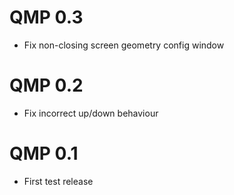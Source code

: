 # QMP 0.3

* Fix non-closing screen geometry config window

# QMP 0.2

* Fix incorrect up/down behaviour

# QMP 0.1

* First test release
